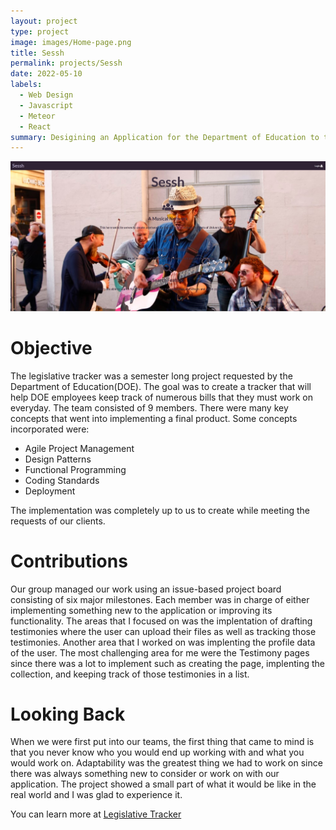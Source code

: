 ```yaml
---
layout: project
type: project
image: images/Home-page.png
title: Sessh
permalink: projects/Sessh
date: 2022-05-10
labels:
  - Web Design
  - Javascript
  - Meteor
  - React
summary: Desigining an Application for the Department of Education to track Legislative Bills
---
```

<img class="ui cover centered image" src="/images/Sessh.jpg">

# Objective
The legislative tracker was a semester long project requested by the Department of Education(DOE). The goal was to create a tracker that will help DOE employees keep track of numerous bills that they must work on everyday. The team consisted of 9 members. There were many key concepts that went into implementing a final product. Some concepts incorporated were: 
<ul>
  <li>Agile Project Management</li>
  <li>Design Patterns</li>
  <li>Functional Programming</li>
  <li>Coding Standards</li>
  <li>Deployment</li>
</ul>

The implementation was completely up to us to create while meeting the requests of our clients.

# Contributions
Our group managed our work using an issue-based project board consisting of six major milestones. Each member was in charge of either implementing something new to the application or improving its functionality. The areas that I focused on was the implentation of drafting testimonies where the user can upload their files as well as tracking those testimonies. Another area that I worked on was implenting the profile data of the user. The most challenging area for me were the Testimony pages since there was a lot to implement such as creating the page, implenting the collection, and keeping track of those testimonies in a list.

# Looking Back
When we were first put into our teams, the first thing that came to mind is that you never know who you would end up working with and what you would work on. Adaptability was the greatest thing we had to work on since there was always something new to consider or work on with our application. The project showed a small part of what it would be like in the real world and I was glad to experience it.

You can learn more at [Legislative Tracker](https://a-doe-bo.github.io/) 
